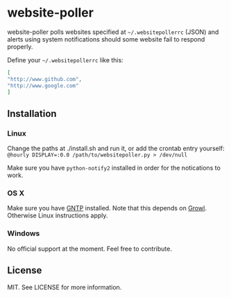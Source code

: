# website-poller

website-poller polls websites specified at `~/.websitepollerrc` (JSON) and alerts
using system notifications should some website fail to respond properly.

Define your `~/.websitepollerrc` like this:

```json
[
"http://www.github.com",
"http://www.google.com"
]
```

## Installation

### Linux

Change the paths at ./install.sh and run it, or add the crontab entry yourself: `@hourly DISPLAY=:0.0 /path/to/websitepoller.py > /dev/null`

Make sure you have `python-notify2` installed in order for the notications to work.

### OS X

Make sure you have [GNTP](https://github.com/kfdm/gntp/) installed. Note that this depends on [Growl](http://growl.info/). Otherwise Linux instructions apply.

### Windows

No official support at the moment. Feel free to contribute.

## License

MIT. See LICENSE for more information.
